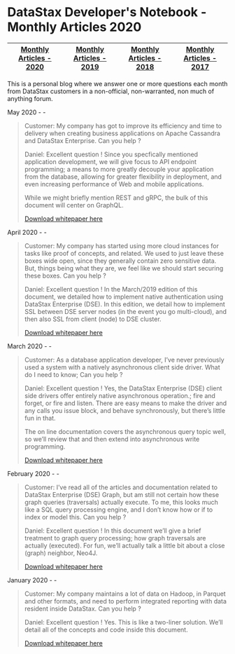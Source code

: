 DataStax Developer's Notebook - Monthly Articles 2020
===================

| **[Monthly Articles - 2020](https://github.com/farrell0/DataStax-Developers-Notebook/blob/master/README.md)** | **[Monthly Articles - 2019](https://github.com/farrell0/DataStax-Developers-Notebook/blob/master/2019/README.md)** | **[Monthly Articles - 2018](https://github.com/farrell0/DataStax-Developers-Notebook/blob/master/2018/README.md)** | **[Monthly Articles - 2017](https://github.com/farrell0/DataStax-Developers-Notebook/blob/master/2017/README.md)** |
|-------------------------|--------------------------|--------------------------|--------------------------|

This is a personal blog where we answer one or more questions each month from DataStax customers in a non-official, non-warranted, non much of anything forum. 

May 2020 - -
>Customer: My company has got to improve its efficiency and time to delivery when creating business applications on 
>Apache Cassandra and DataStax Enterprise. Can you help ?
>
>Daniel: Excellent question ! Since you specfically mentioned application development, we will give focus to API 
>endpoint programming; a means to more greatly decouple your application from the database, allowing for greater 
>flexibility in deployment, and even increasing performance of Web and mobile applications.
>
>While we might briefly mention REST and gRPC, the bulk of this document will center on GraphQL.
>
>[Download whitepaper here](https://github.com/farrell0/DataStax-Developers-Notebook/blob/master/2020/DDN_2020_41_GraphQL.pdf)

April 2020 - -
>Customer: My company has started using more cloud instances for tasks like proof of concepts, and related. 
>We used to just leave these boxes wide open, since they generally contain zero sensitive data. But, things 
>being what they are, we feel like we should start securing these boxes. Can you help ?
>
>Daniel: Excellent question ! In the March/2019 edition of this document, we detailed how to implement 
>native authentication using DataStax Enterprise (DSE). In this edition, we detail how to implement SSL 
>between DSE server nodes (in the event you go multi-cloud), and then also SSL from client (node) to DSE 
>cluster.
>
>[Download whitepaper here](https://github.com/farrell0/DataStax-Developers-Notebook/blob/master/2020/DDN_2020_40_SSL.pdf)

March 2020 - -
>Customer: As a database application developer, I’ve never previously used a system with a natively asynchronous 
>client side driver. What do I need to know; Can you help ?
>
>Daniel: Excellent question ! Yes, the DataStax Enterprise (DSE) client side drivers offer entirely native 
>asynchronous operation.; fire and forget, or fire and listen. There are easy means to make the driver and 
>any calls you issue block, and behave synchronously, but there’s little fun in that.
>
>The on line documentation covers the asynchronous query topic well, so we’ll review that and then extend 
>into asynchronous write programming.
>
>[Download whitepaper here](https://github.com/farrell0/DataStax-Developers-Notebook/blob/master/2020/DDN_2020_39_DriverFutures.pdf)

February 2020 - -

>Customer: I’ve read all of the articles and documentation related to DataStax Enterprise (DSE) Graph, but am 
>still not certain how these graph queries (traversals) actually execute. To me, this looks much like a SQL 
>query processing engine, and I don’t know how or if to index or model this. Can you help ?
>
>Daniel: Excellent question ! In this document we’ll give a brief treatment to graph query processing; how 
>graph traversals are actually (executed). For fun, we’ll actually talk a little bit about a close (graph) 
>neighbor, Neo4J.
>
>[Download whitepaper here](https://github.com/farrell0/DataStax-Developers-Notebook/blob/master/2020/DDN_2020_38_FileMethods.pdf)

January 2020 - -

>Customer: My company maintains a lot of data on Hadoop, in Parquet and other formats, and need to perform integrated 
>reporting with data resident inside DataStax. Can you help ?
>
>Daniel: Excellent question ! Yes. This is like a two-liner solution. We’ll detail all of the concepts and code inside 
>this document.
>
>[Download whitepaper here](https://github.com/farrell0/DataStax-Developers-Notebook/blob/master/2020/DDN_2020_37_Parquet.pdf)
